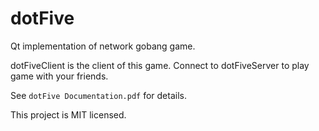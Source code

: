 dotFive
=======

Qt implementation of network gobang game.

dotFiveClient is the client of this game. Connect to dotFiveServer to play game with your friends.

See `dotFive Documentation.pdf` for details.

This project is MIT licensed.
